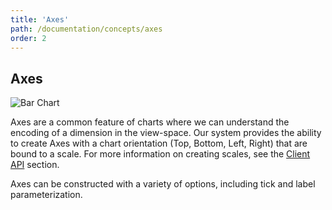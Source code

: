 ```yaml
---
title: 'Axes'
path: /documentation/concepts/axes
order: 2
---
```


## Axes

![Bar Chart](/images/barchart.png)

Axes are a common feature of charts where we can understand the encoding of a
dimension in the view-space. Our system provides the ability to create Axes
with a chart orientation (Top, Bottom, Left, Right) that are bound to a scale.
For more information on creating scales, see the
[Client API](/documentation/apis) section.

Axes can be constructed with a variety of options, including tick and label
parameterization.
